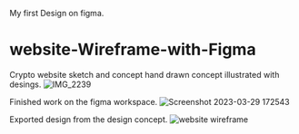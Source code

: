My first Design on figma. 
# website-Wireframe-with-Figma
Crypto website sketch and concept 
hand drawn concept illustrated with desings. 
![IMG_2239](https://user-images.githubusercontent.com/50834895/228607049-742f27ba-68b2-4d41-b712-290e975bff2a.jpg)

Finished work on the figma workspace. 
![Screenshot 2023-03-29 172543](https://user-images.githubusercontent.com/50834895/228607348-148480ab-944d-42f9-af80-fcf27dc3e38e.png)

Exported design from the design concept. 
![website wireframe ](https://user-images.githubusercontent.com/50834895/228608363-a02fd082-3d6e-4023-b395-5c226ca0c4e3.jpg)
